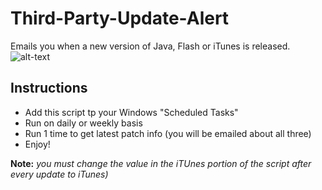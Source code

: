 # Third-Party-Update-Alert
Emails you when a new version of Java, Flash or iTunes is released.
![alt-text](https://i.imgur.com/579IY8B.png "Look at this!")
## Instructions
- Add this script tp your Windows "Scheduled Tasks"
- Run on daily or weekly basis
- Run 1 time to get latest patch info (you will be emailed about all three)
- Enjoy!

**Note:** *you must change the value in the iTUnes portion of the script after every update to iTunes)*
